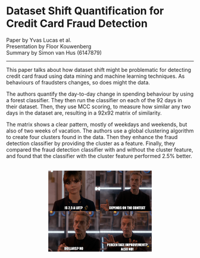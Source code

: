 # Dataset Shift Quantification for Credit Card Fraud Detection
Paper by Yvas Lucas et al.  
Presentation by Floor Kouwenberg  
Summary by Simon van Hus (6147879)

---

This paper talks about how dataset shift might be problematic for detecting credit card fraud using data mining and machine learning techniques.
As behaviours of fraudsters changes, so does might the data.

The authors quantify the day-to-day change in spending behaviour by using a forest classifier.
They then run the classifier on each of the 92 days in their dataset.
Then, they use MCC scoring, to measure how similar any two days in the dataset are, resulting in a 92x92 matrix of similarity.

The matrix shows a clear pattern, mostly of weekdays and weekends, but also of two weeks of vacation.
The authors use a global clustering algorithm to create four clusters found in the data.
Then they enhance the fraud detection classifier by providing the cluster as a feature.
Finally, they compared the fraud detection classifier with and without the cluster feature, and found that the classifier with the cluster feature performed $2.5\%$ better.

<br />
<img
    src="./memes/tiny improvement.png"
    style="width: 55%; margin-left: 22.5%;"
    title="Doctor Who and assistant talking about wether 2.5% is a lot, it is not."
    alt="Doctor Who and assistant talking about wether 2.5% is a lot, it is not." />